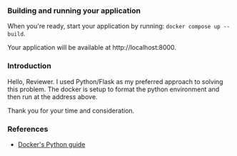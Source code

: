 ### Building and running your application

When you're ready, start your application by running:
`docker compose up --build`.

Your application will be available at http://localhost:8000.

### Introduction

Hello, Reviewer. I used Python/Flask as my preferred approach to solving this problem.
The docker is setup to format the python environment and then run at the address above.

Thank you for your time and consideration. 


### References
* [Docker's Python guide](https://docs.docker.com/language/python/)